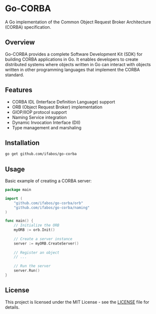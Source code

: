 # Go-CORBA

A Go implementation of the Common Object Request Broker Architecture (CORBA) specification.

## Overview

Go-CORBA provides a complete Software Development Kit (SDK) for building CORBA applications in Go. It enables developers to create distributed systems where objects written in Go can interact with objects written in other programming languages that implement the CORBA standard.

## Features

- CORBA IDL (Interface Definition Language) support
- ORB (Object Request Broker) implementation
- GIOP/IIOP protocol support
- Naming Service integration
- Dynamic Invocation Interface (DII)
- Type management and marshaling

## Installation

```bash
go get github.com/ifabos/go-corba
```

## Usage

Basic example of creating a CORBA server:

```go
package main

import (
    "github.com/ifabos/go-corba/orb"
    "github.com/ifabos/go-corba/naming"
)

func main() {
    // Initialize the ORB
    myORB := orb.Init()
    
    // Create a server instance
    server := myORB.CreateServer()
    
    // Register an object
    // ...
    
    // Run the server
    server.Run()
}
```

## License

This project is licensed under the MIT License - see the [LICENSE](LICENSE) file for details.
